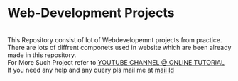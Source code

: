 # Web-Development Projects
<br/>
This Repository consist of lot of Webdevelopemnt projects from practice.<br/>
There are lots of diffrent componets used in website which are been already made in this repository.<br/>
For More Such Project refer to <a href="https://www.youtube.com/c/OnlineTutorials4Designers"> YOUTUBE CHANNEL @ ONLINE TUTORIAL</a><br/>
If you need any help and any query pls mail me at <a href = "mailto: shubhambawankar735@gmail.com">mail Id</a>
